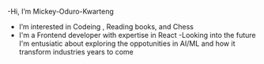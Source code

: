  -Hi, I’m Mickey-Oduro-Kwarteng
- I’m interested in Codeing , Reading books, and Chess
- I'm a Frontend developer with expertise in React
-Looking into the future I'm entusiatic about exploring the oppotunities in AI/ML and how it transform industries years to come
